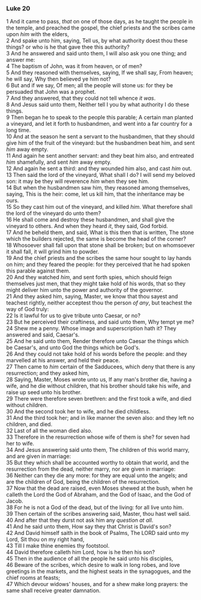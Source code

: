 ### Luke 20

1 And it came to pass, *that* on one of those days, as he taught the people in the temple, and preached the gospel, the chief priests and the scribes came upon *him* with the elders,  
2 And spake unto him, saying, Tell us, by what authority doest thou these things? or who is he that gave thee this authority?  
3 And he answered and said unto them, I will also ask you one thing; and answer me:  
4 The baptism of John, was it from heaven, or of men?  
5 And they reasoned with themselves, saying, If we shall say, From heaven; he will say, Why then believed ye him not?  
6 But and if we say, Of men; all the people will stone us: for they be persuaded that John was a prophet.  
7 And they answered, that they could not tell whence *it was*.  
8 And Jesus said unto them, Neither tell I you by what authority I do these things.  
9 Then began he to speak to the people this parable; A certain man planted a vineyard, and let it forth to husbandmen, and went into a far country for a long time.  
10 And at the season he sent a servant to the husbandmen, that they should give him of the fruit of the vineyard: but the husbandmen beat him, and sent *him* away empty.  
11 And again he sent another servant: and they beat him also, and entreated *him* shamefully, and sent *him* away empty.  
12 And again he sent a third: and they wounded him also, and cast *him* out.  
13 Then said the lord of the vineyard, What shall I do? I will send my beloved son: it may be they will reverence *him* when they see him.  
14 But when the husbandmen saw him, they reasoned among themselves, saying, This is the heir: come, let us kill him, that the inheritance may be ours.  
15 So they cast him out of the vineyard, and killed *him*. What therefore shall the lord of the vineyard do unto them?  
16 He shall come and destroy these husbandmen, and shall give the vineyard to others. And when they heard *it*, they said, God forbid.  
17 And he beheld them, and said, What is this then that is written, The stone which the builders rejected, the same is become the head of the corner?  
18 Whosoever shall fall upon that stone shall be broken; but on whomsoever it shall fall, it will grind him to powder.  
19 And the chief priests and the scribes the same hour sought to lay hands on him; and they feared the people: for they perceived that he had spoken this parable against them.  
20 And they watched *him*, and sent forth spies, which should feign themselves just men, that they might take hold of his words, that so they might deliver him unto the power and authority of the governor.  
21 And they asked him, saying, Master, we know that thou sayest and teachest rightly, neither acceptest thou the person *of any*, but teachest the way of God truly:  
22 Is it lawful for us to give tribute unto Caesar, or no?  
23 But he perceived their craftiness, and said unto them, Why tempt ye me?  
24 Shew me a penny. Whose image and superscription hath it? They answered and said, Caesar's.  
25 And he said unto them, Render therefore unto Caesar the things which be Caesar's, and unto God the things which be God's.  
26 And they could not take hold of his words before the people: and they marvelled at his answer, and held their peace.  
27 Then came to *him* certain of the Sadducees, which deny that there is any resurrection; and they asked him,  
28 Saying, Master, Moses wrote unto us, If any man's brother die, having a wife, and he die without children, that his brother should take his wife, and raise up seed unto his brother.  
29 There were therefore seven brethren: and the first took a wife, and died without children.  
30 And the second took her to wife, and he died childless.  
31 And the third took her; and in like manner the seven also: and they left no children, and died.  
32 Last of all the woman died also.  
33 Therefore in the resurrection whose wife of them is she? for seven had her to wife.  
34 And Jesus answering said unto them, The children of this world marry, and are given in marriage:  
35 But they which shall be accounted worthy to obtain that world, and the resurrection from the dead, neither marry, nor are given in marriage:  
36 Neither can they die any more: for they are equal unto the angels; and are the children of God, being the children of the resurrection.  
37 Now that the dead are raised, even Moses shewed at the bush, when he calleth the Lord the God of Abraham, and the God of Isaac, and the God of Jacob.  
38 For he is not a God of the dead, but of the living: for all live unto him.  
39 Then certain of the scribes answering said, Master, thou hast well said.  
40 And after that they durst not ask him any *question at all*.  
41 And he said unto them, How say they that Christ is David's son?  
42 And David himself saith in the book of Psalms, The LORD said unto my Lord, Sit thou on my right hand,  
43 Till I make thine enemies thy footstool.  
44 David therefore calleth him Lord, how is he then his son?  
45 Then in the audience of all the people he said unto his disciples,  
46 Beware of the scribes, which desire to walk in long robes, and love greetings in the markets, and the highest seats in the synagogues, and the chief rooms at feasts;  
47 Which devour widows' houses, and for a shew make long prayers: the same shall receive greater damnation.  
